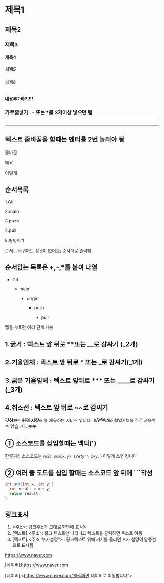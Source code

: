 # 제목1
## 제목2
### 제목3
#### 제목4
##### 제목5
###### 제목6

#### 내용추가하기!!!


### 가로줄넣기  : - 또는 *를 3개이상 넣으면 됨


------
******


## 텍스트 줄바꿈을 할때는 엔터를 2번 눌러야 됨
줄바꿈 

해요 

이렇게


## 순서목록
1.Git

2.main

3.push

4.pull

5.협업하기

순서는 바뀌어도 상관이 없어요/ 순서대로 출력돼

## 순서없는 목록은 +,-,*를 붙여 나열 
- Git

    * main

      - origin

          + push

              * pull
         
탭을 누르면 여러 단계 가능 

## 1.굵게 : 텍스트 앞 뒤로 **또는 __로 감싸기 (_2개)
## 2.기울임체 : 텍스트 앞 뒤로 * 또는 _로 감싸기(_1개)
## 3.굵은 기울임체 :  텍스트 앞뒤로 *** 또는 ____로 감싸기(_3개)
## 4.취소선 : 텍스트 앞 뒤로 ~~로 감싸기

**깃허브**는 __원격 저장소__ 를 제공하는 서비스 입니다. 
***버전관리***와 협업기능을 주로 사용할 수 있습니다. ~~ㅎㅎ~~

## ① 소스코드를 삽입할때는 백틱(')

한줄짜리 소스코드는 `void sum(x,y) {retyrn x+y;}` 이렇게 쓰면 됩니다 

## ② 여러 줄 코드를 삽입 할때는 소스코드 앞 뒤에 ```작성

```java
int sum(int x, int y){
  int result = x + y;
  return result;
}
```

## 링크표시

1. <주소>: 링크주소가 그대로 화면에 표시됨
2. [텍스트].<주소>: 링크 텍스트만 나타나고 텍스트를 클릭하면 주소로 이동
3. [텍스트].<주소,"부가설명"> : 링크텍스트 위에 커서를 올리면 부가 설명이 말풍선으로 표시됨

<https://www.naver.com>

[네이버].<https://www.naver.com>

[네이버].<https://www.naver.com,"클릭하면 네이버로 이동합니다">
